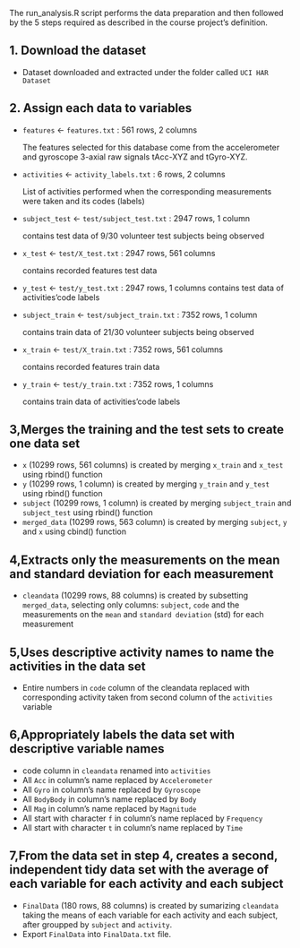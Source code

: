 The run_analysis.R script performs the data preparation and then followed by the 5 steps required as described in the course project’s definition.

## 1. Download the dataset
 - Dataset downloaded and extracted under the folder called `UCI HAR Dataset`

## 2. Assign each data to variables
 - `features` <- `features.txt` : 561 rows, 2 columns 

   The features selected for this database come from the accelerometer and gyroscope 3-axial raw signals tAcc-XYZ and tGyro-XYZ.
 - `activities` <- `activity_labels.txt` : 6 rows, 2 columns 

   List of activities performed when the corresponding measurements were taken and its codes (labels)
 - `subject_test` <- `test/subject_test.txt` : 2947 rows, 1 column 

   contains test data of 9/30 volunteer test subjects being observed
 - `x_test` <- `test/X_test.txt` : 2947 rows, 561 columns 

   contains recorded features test data
 - `y_test` <- `test/y_test.txt` : 2947 rows, 1 columns 
   contains test data of activities’code labels
 - `subject_train` <- `test/subject_train.txt` : 7352 rows, 1 column
  
   contains train data of 21/30 volunteer subjects being observed
 - `x_train` <- `test/X_train.txt` : 7352 rows, 561 columns 
 
   contains recorded features train data
 - `y_train` <- `test/y_train.txt` : 7352 rows, 1 columns 
 
   contains train data of activities’code labels

## 3,Merges the training and the test sets to create one data set
 - `x` (10299 rows, 561 columns) is created by merging `x_train` and `x_test` using rbind() function
 - `y` (10299 rows, 1 column) is created by merging `y_train` and `y_test` using rbind() function
 - `subject` (10299 rows, 1 column) is created by merging `subject_train` and `subject_test` using rbind() function
 - `merged_data` (10299 rows, 563 column) is created by merging `subject`, `y` and `x` using cbind() function

## 4,Extracts only the measurements on the mean and standard deviation for each measurement
 - `cleandata` (10299 rows, 88 columns) is created by subsetting `merged_data`, selecting only columns: `subject`, `code` and the measurements on the `mean` and `standard deviation` (std) for each measurement

## 5,Uses descriptive activity names to name the activities in the data set
 - Entire numbers in `code` column of the cleandata replaced with corresponding activity taken from second column of the `activities` variable

## 6,Appropriately labels the data set with descriptive variable names
 - code column in `cleandata` renamed into `activities`
 - All `Acc` in column’s name replaced by `Accelerometer`
 - All `Gyro` in column’s name replaced by `Gyroscope`
 - All `BodyBody` in column’s name replaced by `Body`
 - All `Mag` in column’s name replaced by `Magnitude`
 - All start with character `f` in column’s name replaced by `Frequency`
 - All start with character `t` in column’s name replaced by `Time`

## 7,From the data set in step 4, creates a second, independent tidy data set with the average of each variable for each activity and each subject
 - `FinalData` (180 rows, 88 columns) is created by sumarizing `cleandata` taking the means of each variable for each activity and each subject, after groupped by `subject` and `activity`.
 - Export `FinalData` into `FinalData.txt` file.
